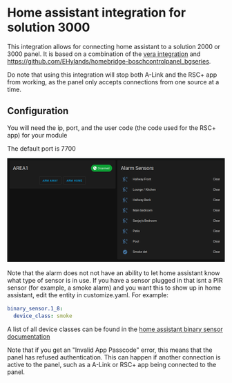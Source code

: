 # Home assistant integration for solution 3000
This integration allows for connecting home assistant to a solution 2000 or 3000 panel.
It is based on a combination of the [vera integration](https://drive.google.com/file/d/1kbwVQMPxxul9jySapcCZM9C5rQPPKN4k/view) and https://github.com/EHylands/homebridge-boschcontrolpanel_bgseries.

Do note that using this integration will stop both A-Link and the RSC+ app from working, as the panel only accepts connections from one source at a time.

## Configuration
You will need the ip, port, and the user code (the code used for the RSC+ app) for your module

The default port is 7700

![screenshot](screenshot.png)

Note that the alarm does not not have an ability to let home assistant know what type of sensor is in use. If you have a sensor plugged in that isnt a PIR sensor (for example, a smoke alarm) and you want this to show up in home assistant, edit the entity in customize.yaml. For example:
```yaml
binary_sensor.1_8:
  device_class: smoke
```
A list of all device classes can be found in the [home assistant binary sensor documentation](https://www.home-assistant.io/integrations/binary_sensor/)

Note that if you get an "Invalid App Passcode" error, this means that the panel has refused authentication. This can happen if another connection is active to the panel, such as a A-Link or RSC+ app being connected to the panel. 